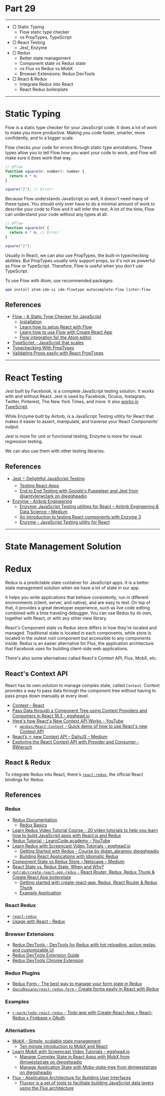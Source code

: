 # Part 29

---

* ▢ Static Typing
  * Flow static type checker
  * vs PropTypes, TypeScript
* ▢ React Testing
  * Jest, Enzyme
* ▢ Redux
  * Better state management
  * Component state vs Redux state
  * vs Flux vs Redux vs MobX
  * Browser Extensions: Redux DevTools
* ▢ React & Redux
  * Integrate Redux into React
  * React Redux boilerplate

---

# Static Typing

Flow is a static type checker for your JavaScript code. It does a lot of work to make you more productive. Making you code faster, smarter, more confidently, and to a bigger scale.

Flow checks your code for errors through static type annotations. These types allow you to tell Flow how you want your code to work, and Flow will make sure it does work that way.

```js
// @flow
function square(n: number): number {
  return n * n;
}

square("2"); // Error!
```

Because Flow understands JavaScript so well, it doesn’t need many of these types. You should only ever have to do a minimal amount of work to describe your code to Flow and it will infer the rest. A lot of the time, Flow can understand your code without any types at all.

```js
// @flow
function square(n) {
  return n * n; // Error!
}

square("2");
```

Usually in React, we can also use PropTypes, the built-in typechecking abilities. But PropTypes usually only support props, so it's not as powerful as Flow or TypeScript. Therefore, Flow is useful when you don't use TypeScript.

To use Flow with Atom, use recommended packages:

```sh
apm install atom-ide-ui ide-flowtype autocomplete-flow linter-flow
```

## References

* [Flow - A Static Type Checker for JavaScript](https://flow.org)
  * [Installation](https://flow.org/en/docs/install)
  * [Learn how to setup React with Flow](https://flow.org/en/docs/react)
  * [Learn how to use Flow with Create React App](https://flow.org/en/docs/tools/create-react-app)
  * [Flow integration for the Atom editor](https://flow.org/en/docs/editors/atom)
* [TypeScript - JavaScript that scales](https://www.typescriptlang.org)
* [Typechecking With PropTypes](https://reactjs.org/docs/typechecking-with-proptypes.html)
* [Validating Props easily with React PropTypes](https://codeburst.io/validating-props-easily-with-react-proptypes-96e80208207)

---

# React Testing

Jest built by Facebook, is a complete JavaScript testing solution. It works with and without React. Jest is used by Facebook, Oculus, Instagram, Twitter, Pinterest, The New York Times, and more. It also [works in TypeScript](https://github.com/kulshekhar/ts-jest).

While Enzyme built by Airbnb, is a JavaScript Testing utility for React that makes it easier to assert, manipulate, and traverse your React Components' output.

Jest is more for unit or functional testing, Enzyme is more for visual regression testing.

We can also use them with other testing libraries.

## References

* [Jest 🃏 Delightful JavaScript Testing](https://facebook.github.io/jest)
  * [Testing React Apps](https://facebook.github.io/jest/docs/en/tutorial-react.html)
  * [End to End Testing with Google's Puppeteer and Jest from @iamtylerwclark on @eggheadio](https://egghead.io/courses/end-to-end-testing-with-google-s-puppeteer-and-jest)
* [Enzyme - Airbnb Engineering](http://airbnb.io/projects/enzyme)
  * [Enzyme: JavaScript Testing utilities for React – Airbnb Engineering & Data Science – Medium](https://medium.com/airbnb-engineering/enzyme-javascript-testing-utilities-for-react-a417e5e5090f)
  * [An introduction to testing React components with Enzyme 3](https://javascriptplayground.com/introduction-to-react-tests-enzyme)
  * [Enzyme - JavaScript Testing utility for React](http://airbnb.io/enzyme)

---

# State Management Solution

# Redux

Redux is a predictable state container for JavaScript apps.
It is a better state management solution when we have a lot of state in our app.

It helps you write applications that behave consistently, run in different environments (client, server, and native), and are easy to test. On top of that, it provides a great developer experience, such as live code editing combined with a time traveling debugger.
You can use Redux by its own, together with React, or with any other view library.

React's Component state vs Redux store differs in how they're located and managed. Traditional state is located in each components, while store is located in the outest root component but accessible to any components inside.
Redux is an easier alternative for Flux, the application architecture that Facebook uses for building client-side web applications.

There's also some alternatives called React's Context API, Flux, MobX, etc.

## React's Context API

React has its own solution to manage complex state, called `Context`.
Context provides a way to pass data through the component tree without having to pass props down manually at every level.

* [Context - React](https://reactjs.org/docs/context.html)
* [Pass Data through a Component Tree using Context Providers and Consumers in React 16.3 - egghead.io](https://egghead.io/lessons/react-pass-data-through-a-component-tree-using-context-providers-and-consumers-in-react-16-3)
* [Here's how React's New Context API Works - YouTube](https://www.youtube.com/watch?v=XLJN4JfniH4)
  * [`wesbos/React-Context` - Quick demo of how to use React's new Context API](https://github.com/wesbos/React-Context)
* [React’s ⚛️ new Context API – DailyJS – Medium](https://medium.com/dailyjs/reacts-%EF%B8%8F-new-context-api-70c9fe01596b)
* [Exploring the React Context API with Provider and Consumer - RWieruch](https://www.robinwieruch.de/react-context-api)

## React & Redux

To integrate Redux into React, there's [`react-redux`](https://github.com/reactjs/react-redux), the official React bindings for Redux.

## References

### Redux

* [Redux Documentation](https://redux.js.org)
  * [Redux Basics](https://redux.js.org/basics)
* [Learn Redux Video Tutorial Course - 20 video tutorials to help you learn how to build JavaScript apps with React.js and Redux](https://learnredux.com)
* [Redux Tutorial - LearnCode.academy - YouTube](https://www.youtube.com/watch?v=1w-oQ-i1XB8&list=PLoYCgNOIyGADILc3iUJzygCqC8Tt3bRXt)
* [Learn Redux with Screencast Video Tutorials - egghead.io](https://egghead.io/browse/libraries/redux)
  * [Getting Started with Redux - Course by @dan_abramov @eggheadio](https://egghead.io/courses/getting-started-with-redux)
  * [Building React Applications with Idiomatic Redux](https://egghead.io/courses/building-react-applications-with-idiomatic-redux)
* [Component State vs Redux Store – Netscape – Medium](https://medium.com/netscape/component-state-vs-redux-store-1eb0c929277)
* [React State vs. Redux State: When and Why?](https://spin.atomicobject.com/2017/06/07/react-state-vs-redux-state)
* [`notrab/create-react-app-redux` - React Router, Redux, Redux Thunk & Create React App boilerplate](https://github.com/notrab/create-react-app-redux)
  * [Getting started with create-react-app, Redux, React Router & Redux Thunk](https://medium.com/@notrab/getting-started-with-create-react-app-redux-react-router-redux-thunk-d6a19259f71f)
  * [Example Application](https://cra-redux-router-thunk.herokuapp.com)

### React Redux

* [`react-redux`](https://github.com/reactjs/react-redux)
* [Usage with React - Redux](https://redux.js.org/basics/usage-with-react)

### Browser Extensions

* [Redux DevTools - DevTools for Redux with hot reloading, action replay, and customizable UI](https://github.com/reduxjs/redux-devtools)
* [Redux DevTools Extension Guide](http://extension.remotedev.io)
* [Redux DevTools Chrome Extension](https://chrome.google.com/webstore/detail/redux-devtools/lmhkpmbekcpmknklioeibfkpmmfibljd)

### Redux Plugins

* [Redux Form - The best way to manage your form state in Redux](https://redux-form.com)
* [`davidkpiano/react-redux-form` - Create forms easily in React with Redux](https://davidkpiano.github.io/react-redux-form)

### Examples

* [`r-park/todo-react-redux` - Todo app with Create-React-App • React-Redux • Firebase • OAuth](https://github.com/r-park/todo-react-redux)

### Alternatives

* [MobX - Simple, scalable state management](https://mobx.js.org)
  * [Ten minute introduction to MobX and React](https://mobx.js.org/getting-started.html)
* [Learn MobX with Screencast Video Tutorials - egghead.io](https://egghead.io/browse/libraries/mobx)
  * [Manage Complex State in React Apps with MobX from @mweststrate on @eggheadio](https://egghead.io/courses/manage-complex-state-in-react-apps-with-mobx)
  * [Manage Application State with Mobx-state-tree from @mweststrate on @eggheadio](https://egghead.io/courses/manage-application-state-with-mobx-state-tree)
* [Flux - Application Architecture for Building User Interfaces](https://facebook.github.io/flux)
  * [Fluxxor is a set of tools to facilitate building JavaScript data layers using the Flux architecture](http://fluxxor.com)
